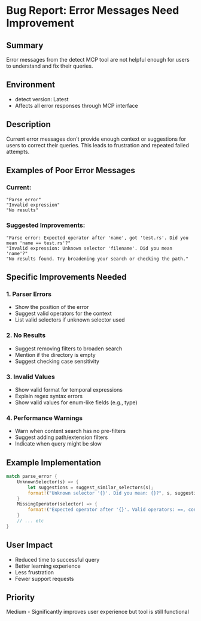 # Bug Report: Error Messages Need Improvement

## Summary
Error messages from the detect MCP tool are not helpful enough for users to understand and fix their queries.

## Environment
- detect version: Latest
- Affects all error responses through MCP interface

## Description
Current error messages don't provide enough context or suggestions for users to correct their queries. This leads to frustration and repeated failed attempts.

## Examples of Poor Error Messages

### Current:
```
"Parse error"
"Invalid expression"
"No results"
```

### Suggested Improvements:
```
"Parse error: Expected operator after 'name', got 'test.rs'. Did you mean 'name == test.rs'?"
"Invalid expression: Unknown selector 'filename'. Did you mean 'name'?"
"No results found. Try broadening your search or checking the path."
```

## Specific Improvements Needed

### 1. Parser Errors
- Show the position of the error
- Suggest valid operators for the context
- List valid selectors if unknown selector used

### 2. No Results
- Suggest removing filters to broaden search
- Mention if the directory is empty
- Suggest checking case sensitivity

### 3. Invalid Values
- Show valid format for temporal expressions
- Explain regex syntax errors
- Show valid values for enum-like fields (e.g., type)

### 4. Performance Warnings
- Warn when content search has no pre-filters
- Suggest adding path/extension filters
- Indicate when query might be slow

## Example Implementation

```rust
match parse_error {
    UnknownSelector(s) => {
        let suggestions = suggest_similar_selectors(s);
        format!("Unknown selector '{}'. Did you mean: {}?", s, suggestions.join(", "))
    }
    MissingOperator(selector) => {
        format!("Expected operator after '{}'. Valid operators: ==, contains, >, in [...]", selector)
    }
    // ... etc
}
```

## User Impact
- Reduced time to successful query
- Better learning experience
- Less frustration
- Fewer support requests

## Priority
Medium - Significantly improves user experience but tool is still functional